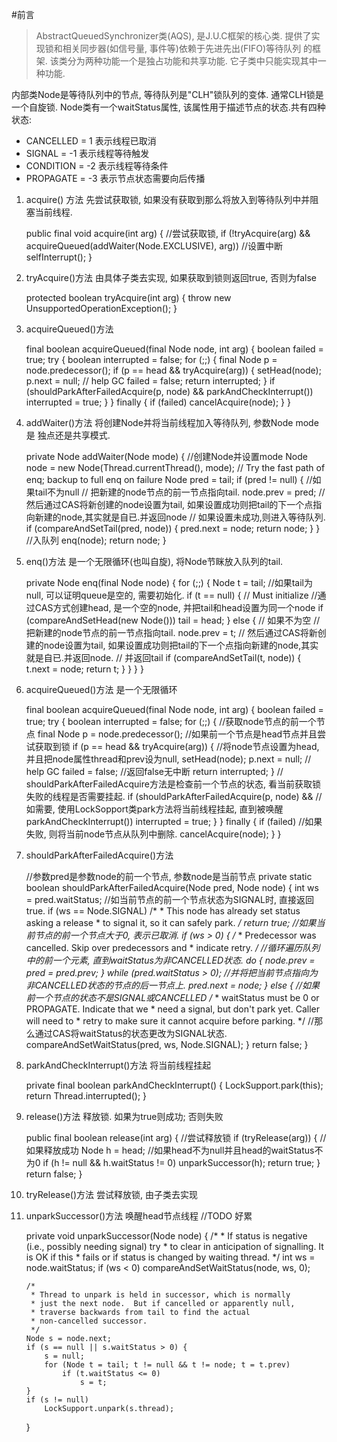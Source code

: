 #前言
> AbstractQueuedSynchronizer类(AQS), 是J.U.C框架的核心类. 提供了实现锁和相关同步器(如信号量, 事件等)依赖于先进先出(FIFO)等待队列
的框架. 
该类分为两种功能一个是独占功能和共享功能. 它子类中只能实现其中一种功能.

内部类Node是等待队列中的节点, 等待队列是"CLH"锁队列的变体. 通常CLH锁是一个自旋锁.
Node类有一个waitStatus属性, 该属性用于描述节点的状态.共有四种状态:

* CANCELLED = 1 表示线程已取消
* SIGNAL = -1   表示线程等待触发
* CONDITION = -2    表示线程等待条件
* PROPAGATE = -3    表示节点状态需要向后传播




1. acquire() 方法
先尝试获取锁, 如果没有获取到那么将放入到等待队列中并阻塞当前线程.


    public final void acquire(int arg) {
        //尝试获取锁, 
        if (!tryAcquire(arg) &&
            acquireQueued(addWaiter(Node.EXCLUSIVE), arg))
            //设置中断
            selfInterrupt();
    }
    
2. tryAcquire()方法
由具体子类去实现, 如果获取到锁则返回true, 否则为false


    protected boolean tryAcquire(int arg) {
        throw new UnsupportedOperationException();
    }

3. acquireQueued()方法



    final boolean acquireQueued(final Node node, int arg) {
        boolean failed = true;
        try {
            boolean interrupted = false;
            for (;;) {
                final Node p = node.predecessor();
                if (p == head && tryAcquire(arg)) {
                    setHead(node);
                    p.next = null; // help GC
                    failed = false;
                    return interrupted;
                }
                if (shouldParkAfterFailedAcquire(p, node) &&
                    parkAndCheckInterrupt())
                    interrupted = true;
            }
        } finally {
            if (failed)
                cancelAcquire(node);
        }
    }

4. addWaiter()方法
将创建Node并将当前线程加入等待队列, 参数Node mode是 独点还是共享模式. 


    private Node addWaiter(Node mode) {
        //创建Node并设置mode
        Node node = new Node(Thread.currentThread(), mode);
        // Try the fast path of enq; backup to full enq on failure
        Node pred = tail;
        if (pred != null) { //如果tail不为null
            // 把新建的node节点的前一节点指向tail.
            node.prev = pred;
            // 然后通过CAS将新创建的node设置为tail, 如果设置成功则把tail的下一个点指向新建的node,其实就是自已.并返回node
            // 如果设置未成功,则进入等待队列. 
            if (compareAndSetTail(pred, node)) {
                pred.next = node;
                return node;
            }
        }
        //入队列
        enq(node);
        return node;
    }
    
5. enq()方法
是一个无限循环(也叫自旋), 将Node节眯放入队列的tail. 


    private Node enq(final Node node) {
        for (;;) {
            Node t = tail;
            //如果tail为null, 可以证明queue是空的, 需要初始化.
            if (t == null) { // Must initialize
                //通过CAS方式创建head, 是一个空的node, 并把tail和head设置为同一个node
                if (compareAndSetHead(new Node()))
                    tail = head;
            } else { // 如果不为空
                // 把新建的node节点的前一节点指向tail.
                node.prev = t;
                // 然后通过CAS将新创建的node设置为tail, 如果设置成功则把tail的下一个点指向新建的node,其实就是自已.并返回node.
                // 并返回tail
                if (compareAndSetTail(t, node)) {
                    t.next = node;
                    return t;
                }
            }
        }
    }
    
6. acquireQueued()方法
是一个无限循环


    final boolean acquireQueued(final Node node, int arg) {
        boolean failed = true;
        try {
            boolean interrupted = false;
            for (;;) {
                //获取node节点的前一个节点
                final Node p = node.predecessor();
                //如果前一个节点是head节点并且尝试获取到锁
                if (p == head && tryAcquire(arg)) {
                    //将node节点设置为head, 并且把node属性thread和prev设为null,
                    setHead(node);
                    p.next = null; // help GC
                    failed = false;
                    //返回false无中断
                    return interrupted;
                }
                // shouldParkAfterFailedAcquire方法是检查前一个节点的状态, 看当前获取锁失败的线程是否需要挂起.
                if (shouldParkAfterFailedAcquire(p, node) &&
                    //如需要, 使用LockSopport类park方法将当前线程挂起, 直到被唤醒
                    parkAndCheckInterrupt())
                    interrupted = true;
            }
        } finally {
            if (failed)
                //如果失败, 则将当前node节点从队列中删除.
                cancelAcquire(node);
        }
    }
    
7. shouldParkAfterFailedAcquire()方法


    //参数pred是参数node的前一个节点, 参数node是当前节点
    private static boolean shouldParkAfterFailedAcquire(Node pred, Node node) {
        int ws = pred.waitStatus;
        //如当前节点的前一个节点状态为SIGNAL时, 直接返回true. 
        if (ws == Node.SIGNAL)
            /*
             * This node has already set status asking a release
             * to signal it, so it can safely park.
             */
            return true;
        //如果当前节点的前一个节点大于0, 表示已取消.
        if (ws > 0) {
            /*
             * Predecessor was cancelled. Skip over predecessors and
             * indicate retry.
             */
            //循环遍历队列中的前一个元素, 直到waitStatus为非CANCELLED状态.
            do {
                node.prev = pred = pred.prev;
            } while (pred.waitStatus > 0);
            //并将把当前节点指向为非CANCELLED状态的节点的后一节点上.
            pred.next = node;
        } else { //如果前一个节点的状态不是SIGNAL或CANCELLED
            /*
             * waitStatus must be 0 or PROPAGATE.  Indicate that we
             * need a signal, but don't park yet.  Caller will need to
             * retry to make sure it cannot acquire before parking.
             */
             //那么通过CAS将waitStatus的状态更改为SIGNAL状态.
            compareAndSetWaitStatus(pred, ws, Node.SIGNAL);
        }
        return false;
    }
    
8. parkAndCheckInterrupt()方法
将当前线程挂起


    private final boolean parkAndCheckInterrupt() {
        LockSupport.park(this);
        return Thread.interrupted();
    }
    
9. release()方法
释放锁. 如果为true则成功; 否则失败


    public final boolean release(int arg) {
        //尝试释放锁
        if (tryRelease(arg)) { //如果释放成功
            Node h = head;
            //如果head不为null并且head的waitStatus不为0
            if (h != null && h.waitStatus != 0)
                unparkSuccessor(h);
            return true;
        }
        return false;
    }
    
10. tryRelease()方法
尝试释放锁, 由子类去实现

11. unparkSuccessor()方法
唤醒head节点线程
//TODO 好累


    private void unparkSuccessor(Node node) {
        /*
         * If status is negative (i.e., possibly needing signal) try
         * to clear in anticipation of signalling.  It is OK if this
         * fails or if status is changed by waiting thread.
         */
        int ws = node.waitStatus;
        if (ws < 0)
            compareAndSetWaitStatus(node, ws, 0);

        /*
         * Thread to unpark is held in successor, which is normally
         * just the next node.  But if cancelled or apparently null,
         * traverse backwards from tail to find the actual
         * non-cancelled successor.
         */
        Node s = node.next;
        if (s == null || s.waitStatus > 0) {
            s = null;
            for (Node t = tail; t != null && t != node; t = t.prev)
                if (t.waitStatus <= 0)
                    s = t;
        }
        if (s != null)
            LockSupport.unpark(s.thread);
    }
    
